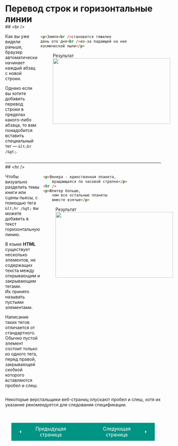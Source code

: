 # Перевод строк и горизонтальные линии

<div style="display:flex;" markdown>
<div style="flex:1;margin-top:-20px;" markdown>
## &lt;br /&gt;

Как вы уже видели раньше, браузер автоматически начинает каждый абзац с новой строки.

Однако если вы хотите добавить перевод строки в пределах какого-либо абзаца, то вам понадобится вставить специальный тег — `&lt;br /&gt;`.
</div>
<div style="flex:1;margin-left:10px" markdown>

``` html title="Код"
<p>Земля<br />становится тяжелее 
день ото дня<br />из-за падающей на нее
космической пыли</p>
```
<figure><figcaption>Результат</figcaption><img width="380" height="212" src="/sitetest/assets/images/brex.png"></figure></div></div>
<hr>
<div style="display:flex;" markdown>
<div style="flex:1;margin-top:-10px" markdown>
## &lt;hr /&gt;

Чтобы визуально разделить темы книги или сцены пьесы, с помощью тега `&lt;hr /&gt;` вы можете добавить в текст горизонтальную линию.

В языке **HTML** существует несколько элементов, не содержащих текста между открывающим и закрывающим тегами.<br>Их принято называть пустыми элементами. 

Написание таких тегов отличается от стандартного. Обычно пустой элемент состоит только из одного тега, перед правой, закрывающей скобкой которого вставляются пробел и слеш. 

</div>
<div style="flex:1;margin-left:10px;margin-top:10px;" markdown>

``` html title="Код"
<p>Венера - единственная планета, 
    вращающаяся по часовой стрелке</p>
<hr />
<p>Юпитер больше,
    чем все остальные планеты
    вместе взятые</p>
```
<figure><figcaption>Результат</figcaption><img width="380" height="212" src="/sitetest/assets/images/hrex.png"></figure></div></div>

Некоторые верстальщики веб-страниц опускают пробел и слеш, хотя их указание рекомендуется для следования спецификации.

<div style="display: flex; justify-content: space-between; padding: 20px; margin-top:30px;"><button class="custom-button" style="background-color: rgb(0, 148, 133); color: white; font-family: 'Roboto', sans-serif; border: none; cursor: pointer; padding: 10px 20px; font-size: 16px; display: flex; align-items: center;" onclick="window.location.href='/sitetest/html/text/supsub'"><svg xmlns="http://www.w3.org/2000/svg" viewBox="0 0 24 24" style="fill: white; width: 20px; height: 20px;"><path d="M15 18l-6-6 6-6" /></svg><span style="margin: 0 10px;">Предыдущая страница</span></button><button class="custom-button" style="background-color: rgb(0, 148, 133); color: white; font-family: 'Roboto', sans-serif; border: none; cursor: pointer; padding: 10px 20px; font-size: 16px; display: flex; align-items: center;" onclick="window.location.href='/sitetest/html/text/strongem'"><span style="margin: 0 10px;">Следующая страница</span><svg xmlns="http://www.w3.org/2000/svg" viewBox="0 0 24 24" style="fill: white; width: 20px; height: 20px;"><path d="M9 18l6-6-6-6" /></svg></button></div>
